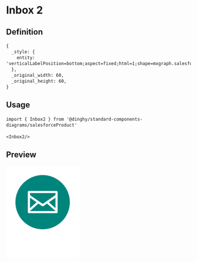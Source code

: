 # Inbox 2

## Definition

```
{
  _style: { 
    entity: 'verticalLabelPosition=bottom;aspect=fixed;html=1;shape=mxgraph.salesforce.inbox2;',
  },
  _original_width: 60,
  _original_height: 60,
}
```

## Usage

```
import { Inbox2 } from '@dinghy/standard-components-diagrams/salesforceProduct'

<Inbox2/>
```

## Preview

<img src="./inbox-2.png" width="200"/>
